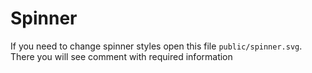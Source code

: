 # Spinner
If you need to change spinner styles open this file `public/spinner.svg`. There you will see comment with required information